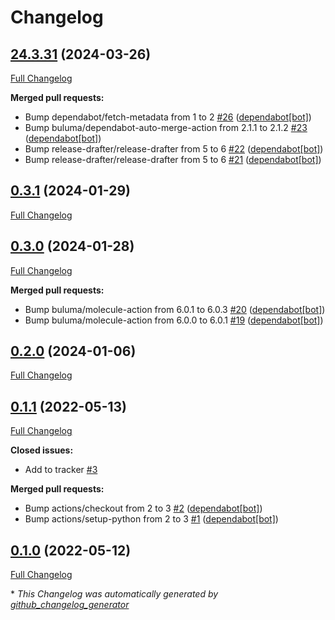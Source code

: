 # Changelog

## [24.3.31](https://github.com/buluma/ansible-role-go/tree/24.3.31) (2024-03-26)

[Full Changelog](https://github.com/buluma/ansible-role-go/compare/0.3.1...24.3.31)

**Merged pull requests:**

- Bump dependabot/fetch-metadata from 1 to 2 [\#26](https://github.com/buluma/ansible-role-go/pull/26) ([dependabot[bot]](https://github.com/apps/dependabot))
- Bump buluma/dependabot-auto-merge-action from 2.1.1 to 2.1.2 [\#23](https://github.com/buluma/ansible-role-go/pull/23) ([dependabot[bot]](https://github.com/apps/dependabot))
- Bump release-drafter/release-drafter from 5 to 6 [\#22](https://github.com/buluma/ansible-role-go/pull/22) ([dependabot[bot]](https://github.com/apps/dependabot))
- Bump release-drafter/release-drafter from 5 to 6 [\#21](https://github.com/buluma/ansible-role-go/pull/21) ([dependabot[bot]](https://github.com/apps/dependabot))

## [0.3.1](https://github.com/buluma/ansible-role-go/tree/0.3.1) (2024-01-29)

[Full Changelog](https://github.com/buluma/ansible-role-go/compare/0.3.0...0.3.1)

## [0.3.0](https://github.com/buluma/ansible-role-go/tree/0.3.0) (2024-01-28)

[Full Changelog](https://github.com/buluma/ansible-role-go/compare/0.2.0...0.3.0)

**Merged pull requests:**

- Bump buluma/molecule-action from 6.0.1 to 6.0.3 [\#20](https://github.com/buluma/ansible-role-go/pull/20) ([dependabot[bot]](https://github.com/apps/dependabot))
- Bump buluma/molecule-action from 6.0.0 to 6.0.1 [\#19](https://github.com/buluma/ansible-role-go/pull/19) ([dependabot[bot]](https://github.com/apps/dependabot))

## [0.2.0](https://github.com/buluma/ansible-role-go/tree/0.2.0) (2024-01-06)

[Full Changelog](https://github.com/buluma/ansible-role-go/compare/0.1.1...0.2.0)

## [0.1.1](https://github.com/buluma/ansible-role-go/tree/0.1.1) (2022-05-13)

[Full Changelog](https://github.com/buluma/ansible-role-go/compare/0.1.0...0.1.1)

**Closed issues:**

- Add to tracker [\#3](https://github.com/buluma/ansible-role-go/issues/3)

**Merged pull requests:**

- Bump actions/checkout from 2 to 3 [\#2](https://github.com/buluma/ansible-role-go/pull/2) ([dependabot[bot]](https://github.com/apps/dependabot))
- Bump actions/setup-python from 2 to 3 [\#1](https://github.com/buluma/ansible-role-go/pull/1) ([dependabot[bot]](https://github.com/apps/dependabot))

## [0.1.0](https://github.com/buluma/ansible-role-go/tree/0.1.0) (2022-05-12)

[Full Changelog](https://github.com/buluma/ansible-role-go/compare/389b1b1f023a249e4af16400e1cd0c089c0a461e...0.1.0)



\* *This Changelog was automatically generated by [github_changelog_generator](https://github.com/github-changelog-generator/github-changelog-generator)*
